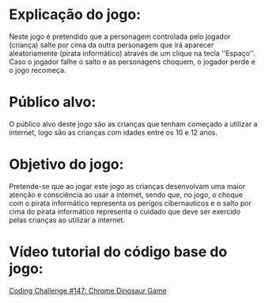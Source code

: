 # Explicação do jogo: 
Neste jogo é pretendido que a personagem controlada pelo jogador (criança) salte por cima da outra personagem que irá aparecer aleatoriamente (pirata informático) através de um clique na tecla ''Espaço''. Caso o jogador falhe o salto e as personagens choquem, o jogador perde e o jogo recomeça.

# Público alvo: 
O público alvo deste jogo são as crianças que tenham começado a utilizar a internet, logo são as crianças com idades entre os 10 e 12 anos. 

# Objetivo do jogo: 
Pretende-se que ao jogar este jogo as crianças desenvolvam uma maior atenção e consciência ao usar a internet, sendo que, no jogo, o choque com o pirata informático representa os perigos cibernauticos e o salto por cima do pirata informático representa o cuidado que deve ser exercido pelas crianças ao utilizar a internet.

# Vídeo tutorial do código base do jogo:
[Coding Challenge #147: Chrome Dinosaur Game](https://www.youtube.com/watch?v=l0HoJHc-63Q&t=)
